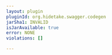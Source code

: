 ```yaml
---
layout: plugin
pluginId: org.hidetake.swagger.codegen
jarSha1: INVALID
isJarAvailable: true
error: NONE
violations: []

---
```

